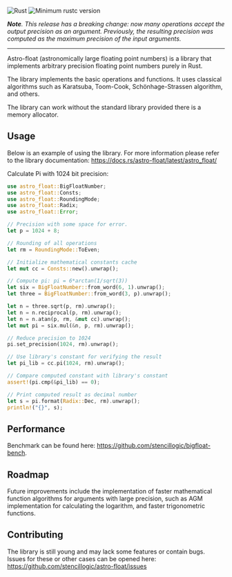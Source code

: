 ![Rust](https://github.com/stencillogic/astro-float/workflows/Rust/badge.svg)
![Minimum rustc version](https://img.shields.io/badge/rustc-1.62.1+-lightgray.svg)

_**Note**. This release has a breaking change: now many operations accept the output precision as an argument. Previously, the resulting precision was computed as the maximum precision of the input arguments._

-----------

Astro-float (astronomically large floating point numbers) is a library that implements arbitrary precision floating point numbers purely in Rust.

The library implements the basic operations and functions. It uses classical algorithms such as Karatsuba, Toom-Cook, Schönhage-Strassen algorithm, and others.

The library can work without the standard library provided there is a memory allocator.

## Usage

Below is an example of using the library.
For more information please refer to the library documentation: https://docs.rs/astro-float/latest/astro_float/


Calculate Pi with 1024 bit precision:

``` rust
use astro_float::BigFloatNumber;
use astro_float::Consts;
use astro_float::RoundingMode;
use astro_float::Radix;
use astro_float::Error;

// Precision with some space for error.
let p = 1024 + 8;

// Rounding of all operations
let rm = RoundingMode::ToEven;

// Initialize mathematical constants cache
let mut cc = Consts::new().unwrap();

// Compute pi: pi = 6*arctan(1/sqrt(3))
let six = BigFloatNumber::from_word(6, 1).unwrap();
let three = BigFloatNumber::from_word(3, p).unwrap();

let n = three.sqrt(p, rm).unwrap();
let n = n.reciprocal(p, rm).unwrap();
let n = n.atan(p, rm, &mut cc).unwrap();
let mut pi = six.mul(&n, p, rm).unwrap();

// Reduce precision to 1024
pi.set_precision(1024, rm).unwrap();

// Use library's constant for verifying the result
let pi_lib = cc.pi(1024, rm).unwrap();

// Compare computed constant with library's constant
assert!(pi.cmp(&pi_lib) == 0);

// Print computed result as decimal number
let s = pi.format(Radix::Dec, rm).unwrap();
println!("{}", s);
```

## Performance

Benchmark can be found here: https://github.com/stencillogic/bigfloat-bench.

## Roadmap

Future improvements include the implementation of faster mathematical function algorithms for arguments with large precision, such as AGM implementation for calculating the logarithm, and faster trigonometric functions.

## Contributing

The library is still young and may lack some features or contain bugs. Issues for these or other cases can be opened here: https://github.com/stencillogic/astro-float/issues 